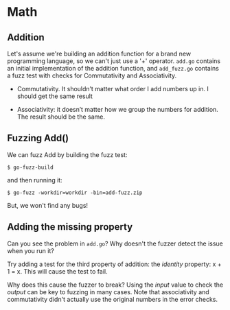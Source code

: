 # Math

## Addition

Let's assume we're building an addition function for a brand new programming language, so we can't just use a '+' operator. `add.go` contains an initial implementation of the addition function, and `add_fuzz.go` contains a fuzz test with checks for Commutativity and Associativity. 

- Commutativity. It shouldn’t matter what order I add numbers up in. I should get the same result

- Associativity: it doesn’t matter how we group the numbers for addition. The result should be the same.

## Fuzzing Add()

We can fuzz Add by building the fuzz test:

`$ go-fuzz-build`

and then running it:

`$ go-fuzz -workdir=workdir -bin=add-fuzz.zip`

But, we won't find any bugs!

## Adding the missing property

Can you see the problem in `add.go`? Why doesn't the fuzzer detect the issue when you run it?

Try adding a test for the third property of addition: the _identity_ property: x + 1 = x. This will cause the test to fail.

Why does this cause the fuzzer to break? Using the _input_ value to check the _output_ can be key to fuzzing in many cases. Note that associativity and commutativity didn't actually use the original numbers in the error checks.

